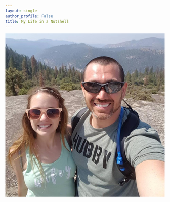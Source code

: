 ```yaml
---
layout: single
author_profile: False
title: My Life in a Nutshell
---
```


![Us](_stegoview/01-personal/yosemite.jpg)










